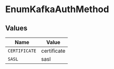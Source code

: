 # EnumKafkaAuthMethod


## Values

| Name          | Value         |
| ------------- | ------------- |
| `CERTIFICATE` | certificate   |
| `SASL`        | sasl          |